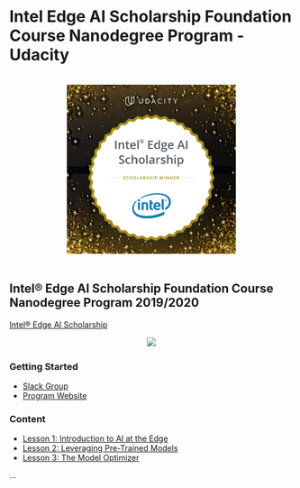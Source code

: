 # Intel Edge AI Scholarship Foundation Course Nanodegree Program - Udacity
<p align="center">
  <br>
  <img width="300" src="./winner.jpeg" alt="scholarship winner">
  <br>
  <br>
</p>

## Intel® Edge AI Scholarship Foundation Course Nanodegree Program 2019/2020
 
[Intel® Edge AI Scholarship](https://classroom.udacity.com/nanodegrees/nd132)

<p align="center">
  <img src="https://user-images.githubusercontent.com/16764177/71134609-93529600-2207-11ea-8efb-6b4f3e280bfa.png">
</p>

### Getting Started

- [Slack Group](https://slackin.udacity.com/inteledgeaichallenge)
- [Program Website](https://sites.google.com/udacity.com/intel-edge-ai-scholarship)

### Content

* [Lesson 1: Introduction to AI at the Edge](1-Exercise-Loading_Pre-Trained_Models)
* [Lesson 2: Leveraging Pre-Trained Models](2-Exercise-Preprocessing_Inputs)
* [Lesson 3: The Model Optimizer](3-Deploy_Your_First_Edge_App)

...




